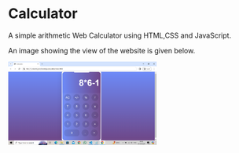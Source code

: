 # Calculator
A simple arithmetic  Web Calculator using HTML,CSS and JavaScript.
<p>
An image showing the view of the website is given below.<br></p>
<img src="https://github.com/Jyoti-Chaurasia/Calculator/blob/main/Calculator.png" alt="Calculator Image" width="60%" height="40%"/>

